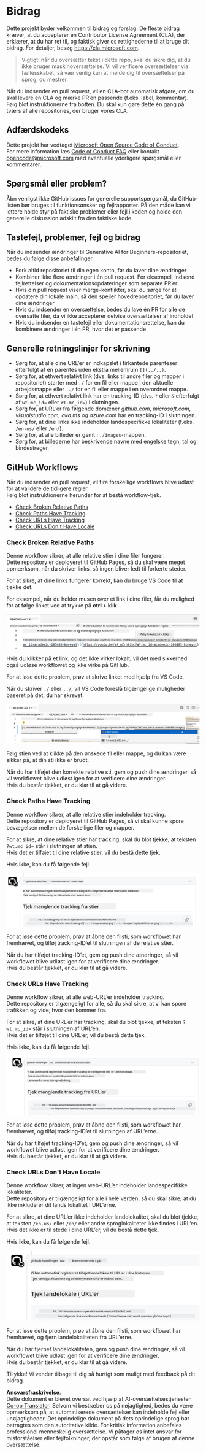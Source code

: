 <!--
CO_OP_TRANSLATOR_METADATA:
{
  "original_hash": "57c41f2af71001a2cff9d8eb797cb843",
  "translation_date": "2025-07-09T06:08:01+00:00",
  "source_file": "CONTRIBUTING.md",
  "language_code": "da"
}
-->
# Bidrag

Dette projekt byder velkommen til bidrag og forslag. De fleste bidrag kræver, at du accepterer en Contributor License Agreement (CLA), der erklærer, at du har ret til, og faktisk giver os rettighederne til at bruge dit bidrag. For detaljer, besøg <https://cla.microsoft.com>.

> Vigtigt: når du oversætter tekst i dette repo, skal du sikre dig, at du ikke bruger maskinoversættelse. Vi vil verificere oversættelser via fællesskabet, så vær venlig kun at melde dig til oversættelser på sprog, du mestrer.

Når du indsender en pull request, vil en CLA-bot automatisk afgøre, om du skal levere en CLA og mærke PR’en passende (f.eks. label, kommentar). Følg blot instruktionerne fra botten. Du skal kun gøre dette én gang på tværs af alle repositories, der bruger vores CLA.

## Adfærdskodeks

Dette projekt har vedtaget [Microsoft Open Source Code of Conduct](https://opensource.microsoft.com/codeofconduct/?WT.mc_id=academic-105485-koreyst).  
For mere information læs [Code of Conduct FAQ](https://opensource.microsoft.com/codeofconduct/faq/?WT.mc_id=academic-105485-koreyst) eller kontakt [opencode@microsoft.com](mailto:opencode@microsoft.com) med eventuelle yderligere spørgsmål eller kommentarer.

## Spørgsmål eller problem?

Åbn venligst ikke GitHub issues for generelle supportspørgsmål, da GitHub-listen bør bruges til funktionsønsker og fejlrapporter. På den måde kan vi lettere holde styr på faktiske problemer eller fejl i koden og holde den generelle diskussion adskilt fra den faktiske kode.

## Tastefejl, problemer, fejl og bidrag

Når du indsender ændringer til Generative AI for Beginners-repositoriet, bedes du følge disse anbefalinger.

* Fork altid repositoriet til din egen konto, før du laver dine ændringer  
* Kombiner ikke flere ændringer i én pull request. For eksempel, indsend fejlrettelser og dokumentationsopdateringer som separate PR’er  
* Hvis din pull request viser merge-konflikter, skal du sørge for at opdatere din lokale main, så den spejler hovedrepositoriet, før du laver dine ændringer  
* Hvis du indsender en oversættelse, bedes du lave én PR for alle de oversatte filer, da vi ikke accepterer delvise oversættelser af indholdet  
* Hvis du indsender en tastefejl eller dokumentationsrettelse, kan du kombinere ændringer i én PR, hvor det er passende

## Generelle retningslinjer for skrivning

- Sørg for, at alle dine URL’er er indkapslet i firkantede parenteser efterfulgt af en parentes uden ekstra mellemrum `[](../..)`.  
- Sørg for, at ethvert relativt link (dvs. links til andre filer og mapper i repositoriet) starter med `./` for en fil eller mappe i den aktuelle arbejdsmappe eller `../` for en fil eller mappe i en overordnet mappe.  
- Sørg for, at ethvert relativt link har en tracking-ID (dvs. `?` eller `&` efterfulgt af `wt.mc_id=` eller `WT.mc_id=`) i slutningen.  
- Sørg for, at URL’er fra følgende domæner _github.com, microsoft.com, visualstudio.com, aka.ms og azure.com_ har en tracking-ID i slutningen.  
- Sørg for, at dine links ikke indeholder landespecifikke lokaliteter (f.eks. `/en-us/` eller `/en/`).  
- Sørg for, at alle billeder er gemt i `./images`-mappen.  
- Sørg for, at billederne har beskrivende navne med engelske tegn, tal og bindestreger.

## GitHub Workflows

Når du indsender en pull request, vil fire forskellige workflows blive udløst for at validere de tidligere regler.  
Følg blot instruktionerne herunder for at bestå workflow-tjek.

- [Check Broken Relative Paths](../..)  
- [Check Paths Have Tracking](../..)  
- [Check URLs Have Tracking](../..)  
- [Check URLs Don't Have Locale](../..)

### Check Broken Relative Paths

Denne workflow sikrer, at alle relative stier i dine filer fungerer.  
Dette repository er deployeret til GitHub Pages, så du skal være meget opmærksom, når du skriver links, så ingen bliver ledt til forkerte steder.

For at sikre, at dine links fungerer korrekt, kan du bruge VS Code til at tjekke det.

For eksempel, når du holder musen over et link i dine filer, får du mulighed for at følge linket ved at trykke på **ctrl + klik**

![VS code follow links screenshot](../../translated_images/vscode-follow-link.85520ab6a1237adcf01cc9cd8c228ce7b32ae685a034250bd5109e2682b9dfca.da.png)

Hvis du klikker på et link, og det ikke virker lokalt, vil det med sikkerhed også udløse workflowet og ikke virke på GitHub.

For at løse dette problem, prøv at skrive linket med hjælp fra VS Code.

Når du skriver `./` eller `../`, vil VS Code foreslå tilgængelige muligheder baseret på det, du har skrevet.

![VS code select relative path screenshot](../../translated_images/vscode-select-relative-path.3804eb73c3a9e5f2d345e3d3288f8173a9e584254d0e505d8bcbc6461dbf1f6c.da.png)

Følg stien ved at klikke på den ønskede fil eller mappe, og du kan være sikker på, at din sti ikke er brudt.

Når du har tilføjet den korrekte relative sti, gem og push dine ændringer, så vil workflowet blive udløst igen for at verificere dine ændringer.  
Hvis du består tjekket, er du klar til at gå videre.

### Check Paths Have Tracking

Denne workflow sikrer, at alle relative stier indeholder tracking.  
Dette repository er deployeret til GitHub Pages, så vi skal kunne spore bevægelsen mellem de forskellige filer og mapper.

For at sikre, at dine relative stier har tracking, skal du blot tjekke, at teksten `?wt.mc_id=` står i slutningen af stien.  
Hvis det er tilføjet til dine relative stier, vil du bestå dette tjek.

Hvis ikke, kan du få følgende fejl.

![GitHub check paths missing tracking comment screenshot](../../translated_images/github-check-paths-missing-tracking-comment.880d4afe03e898ffadeebe0f61f7fdea7525c25238bead9fecabc81a0a83b1c0.da.png)

For at løse dette problem, prøv at åbne den filsti, som workflowet har fremhævet, og tilføj tracking-ID’et til slutningen af de relative stier.

Når du har tilføjet tracking-ID’et, gem og push dine ændringer, så vil workflowet blive udløst igen for at verificere dine ændringer.  
Hvis du består tjekket, er du klar til at gå videre.

### Check URLs Have Tracking

Denne workflow sikrer, at alle web-URL’er indeholder tracking.  
Dette repository er tilgængeligt for alle, så du skal sikre, at vi kan spore trafikken og vide, hvor den kommer fra.

For at sikre, at dine URL’er har tracking, skal du blot tjekke, at teksten `?wt.mc_id=` står i slutningen af URL’en.  
Hvis det er tilføjet til dine URL’er, vil du bestå dette tjek.

Hvis ikke, kan du få følgende fejl.

![GitHub check urls missing tracking comment screenshot](../../translated_images/github-check-urls-missing-tracking-comment.1bd00d20b24a1e2e3179e59e1bd7d44f16637a1bb1ab265562565251166841ef.da.png)

For at løse dette problem, prøv at åbne den filsti, som workflowet har fremhævet, og tilføj tracking-ID’et til slutningen af URL’erne.

Når du har tilføjet tracking-ID’et, gem og push dine ændringer, så vil workflowet blive udløst igen for at verificere dine ændringer.  
Hvis du består tjekket, er du klar til at gå videre.

### Check URLs Don't Have Locale

Denne workflow sikrer, at ingen web-URL’er indeholder landespecifikke lokaliteter.  
Dette repository er tilgængeligt for alle i hele verden, så du skal sikre, at du ikke inkluderer dit lands lokalitet i URL’erne.

For at sikre, at dine URL’er ikke indeholder landelokalitet, skal du blot tjekke, at teksten `/en-us/` eller `/en/` eller andre sproglokaliteter ikke findes i URL’en.  
Hvis det ikke er til stede i dine URL’er, vil du bestå dette tjek.

Hvis ikke, kan du få følgende fejl.

![GitHub check country locale comment screenshot](../../translated_images/github-check-country-locale-comment.2f4fe93228161dee6ec8210f3d6ccc66af6864f6b178b8d96f30818498fba72a.da.png)

For at løse dette problem, prøv at åbne den filsti, som workflowet har fremhævet, og fjern landelokaliteten fra URL’erne.

Når du har fjernet landelokaliteten, gem og push dine ændringer, så vil workflowet blive udløst igen for at verificere dine ændringer.  
Hvis du består tjekket, er du klar til at gå videre.

Tillykke! Vi vender tilbage til dig så hurtigt som muligt med feedback på dit bidrag.

**Ansvarsfraskrivelse**:  
Dette dokument er blevet oversat ved hjælp af AI-oversættelsestjenesten [Co-op Translator](https://github.com/Azure/co-op-translator). Selvom vi bestræber os på nøjagtighed, bedes du være opmærksom på, at automatiserede oversættelser kan indeholde fejl eller unøjagtigheder. Det oprindelige dokument på dets oprindelige sprog bør betragtes som den autoritative kilde. For kritisk information anbefales professionel menneskelig oversættelse. Vi påtager os intet ansvar for misforståelser eller fejltolkninger, der opstår som følge af brugen af denne oversættelse.